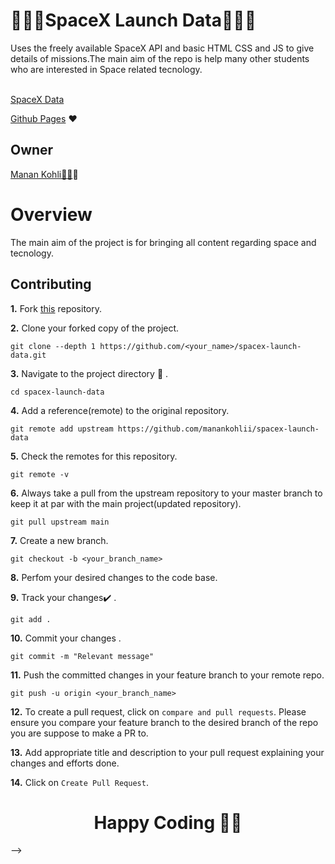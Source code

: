 # 🚀🚀🚀SpaceX Launch Data🚀🚀🚀
Uses the freely available SpaceX API and basic HTML CSS and JS to give details of missions.The main aim of the repo is help many other students who are interested in 
Space related tecnology. <br><br>

[SpaceX Data](launchspacex.netlify.app)


[Github Pages](https://github.com/manankohlii/spacex-launch-data/commits?author=manankohlii) ❤️

## Owner

 [Manan Kohli👨‍💻](https://github.com/manankohlii)✨

# Overview

The main aim of the project is for bringing all content regarding space and tecnology.

## Contributing

**1.**  Fork [this](https://github.com/manankohlii/spacex-launch-data) repository.

**2.**  Clone your forked copy of the project.

```
git clone --depth 1 https://github.com/<your_name>/spacex-launch-data.git
```

**3.** Navigate to the project directory :file_folder: .

```
cd spacex-launch-data

```

**4.** Add a reference(remote) to the original repository.

```
git remote add upstream https://github.com/manankohlii/spacex-launch-data
```

**5.** Check the remotes for this repository.
```
git remote -v
```

**6.** Always take a pull from the upstream repository to your master branch to keep it at par with the main project(updated repository).

```
git pull upstream main
```

**7.** Create a new branch.

```
git checkout -b <your_branch_name>
```

**8.** Perfom your desired changes to the code base.


**9.** Track your changes:heavy_check_mark: .

```
git add . 
```

**10.** Commit your changes .

```
git commit -m "Relevant message"
```

**11.** Push the committed changes in your feature branch to your remote repo.
```
git push -u origin <your_branch_name>
```

**12.** To create a pull request, click on `compare and pull requests`. Please ensure you compare your feature branch to the desired branch of the repo you are suppose to make a PR to.


**13.** Add appropriate title and description to your pull request explaining your changes and efforts done.

**14.** Click on `Create Pull Request`.

<h1 align=center>Happy Coding 👨‍💻 </h1> -->

